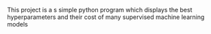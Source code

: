 This project is a s simple python program which displays the best hyperparameters and their cost of many supervised machine learning models
